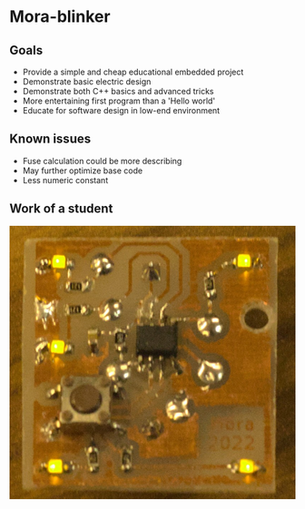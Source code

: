 Mora-blinker
========== 
## Goals
  
- Provide a simple and cheap educational embedded project
- Demonstrate basic electric design 
- Demonstrate both C++ basics and advanced tricks
- More entertaining first program than a 'Hello world'
- Educate for software design in low-end environment
   
## Known issues  
  
- Fuse calculation could be more describing
- May further optimize base code
- Less numeric constant

## Work of a student

![](pcb.jpg)
